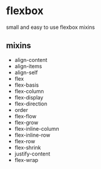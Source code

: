 # flexbox
small and easy to use flexbox mixins

## mixins
- align-content 
- align-items
- align-self
- flex
- flex-basis
- flex-column
- flex-display
- flex-direction
- order
- flex-flow
- flex-grow
- flex-inline-column
- flex-inline-row
- flex-row
- flex-shrink
- justify-content
- flex-wrap
